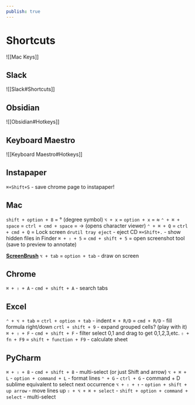 ```yaml
---
publish: true
---
```

# Shortcuts

![[Mac Keys]]

## Slack
![[Slack#Shortcuts]]


## Obsidian
![[Obsidian#Hotkeys]]

## Keyboard Maestro
![[Keyboard Maestro#Hotkeys]]

## Instapaper
`⌘+Shift+S` - save chrome page to instapaper!

## Mac
`shift + option + 8` = ° (degree symbol)
`⌥ + x` = `option + x` = ≈
`⌃ + ⌘ + space` = `ctrl + cmd + space` = → (opens character viewer)
`⌃ + ⌘ + Q` = `ctrl + cmd + Q` = Lock screen
`drutil tray eject` - eject CD
`⌘+Shift+.` - show hidden files in Finder
`⌘ + ⇧ + 5` = `cmd + shift + 5` = open screenshot tool (save to preview to annotate)


[**ScreenBrush**](https://imagestudiopro.com/screenbrush/)
`⌥ + tab` = `option + tab` - draw on screen

## Chrome
`⌘ + ⇧ + A` - `cmd + shift + A` - search tabs

## Excel
`⌃ + ⌥ + tab` = `ctrl + option + tab` - indent
`⌘ + R/D` = `cmd + R/D` - fill formula right/down
`crtl + shift + 9` - expand grouped cells? (play with it)
`⌘ + ⇧ + F` - `cmd + shift + F` - filter
select 0,1 and drag to get 0,1,2,3,etc.
`⇧ + fn + F9` = `shift + function + F9` - calculate sheet



## PyCharm
`⌘ + ⇧ + 8` - `cmd + shift + 8` - multi-select (or just Shift and arrow)
`⌥ + ⌘ + L` - `option + command + L` - format lines
`⌃ + G` - `ctrl + G` - command + D sublime equivalent to select next occurrence
`⌥ + ⇧ + ↑` - `option + shift + up arrow` - move lines up
`⇧ + ⌥ + ⌘ + select` - `shift + option + command + select` - multi-select

